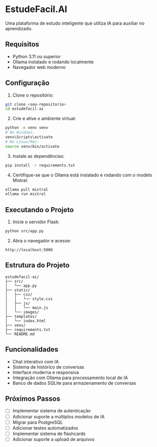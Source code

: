 # EstudeFacil.AI

Uma plataforma de estudo inteligente que utiliza IA para auxiliar no aprendizado.

## Requisitos

- Python 3.11 ou superior
- Ollama instalado e rodando localmente
- Navegador web moderno

## Configuração

1. Clone o repositório:
```bash
git clone <seu-repositorio>
cd estudefacil-ai
```

2. Crie e ative o ambiente virtual:
```bash
python -m venv venv
# No Windows:
venv\Scripts\activate
# No Linux/Mac:
source venv/bin/activate
```

3. Instale as dependências:
```bash
pip install -r requirements.txt
```

4. Certifique-se que o Ollama está instalado e rodando com o modelo Mistral:
```bash
ollama pull mistral
ollama run mistral
```

## Executando o Projeto

1. Inicie o servidor Flask:
```bash
python src/app.py
```

2. Abra o navegador e acesse:
```
http://localhost:5000
```

## Estrutura do Projeto

```
estudefacil-ai/
├── src/
│   └── app.py
├── static/
│   ├── css/
│   │   └── style.css
│   ├── js/
│   │   └── main.js
│   └── images/
├── templates/
│   └── index.html
├── venv/
├── requirements.txt
└── README.md
```

## Funcionalidades

- Chat interativo com IA
- Sistema de histórico de conversas
- Interface moderna e responsiva
- Integração com Ollama para processamento local de IA
- Banco de dados SQLite para armazenamento de conversas

## Próximos Passos

- [ ] Implementar sistema de autenticação
- [ ] Adicionar suporte a múltiplos modelos de IA
- [ ] Migrar para PostgreSQL
- [ ] Adicionar testes automatizados
- [ ] Implementar sistema de flashcards
- [ ] Adicionar suporte a upload de arquivos 